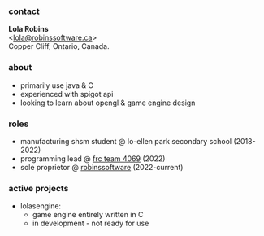 ### contact
<b>Lola Robins</b>
<br>
<[lola@robinssoftware.ca](mailto:lola@robinssoftware.ca)>
<br>
Copper Cliff, Ontario, Canada.

### about
- primarily use java & C
- experienced with spigot api
- looking to learn about opengl & game engine design

### roles
- manufacturing shsm student @ lo-ellen park secondary school (2018-2022)
- programming lead @ [frc team 4069](http://loellenrobotics.ca) (2022)
- sole proprietor @ [robinssoftware](https://robinssoftware.ca) (2022-current)

### active projects
- lolasengine:
  * game engine entirely written in C
  * in development - not ready for use
